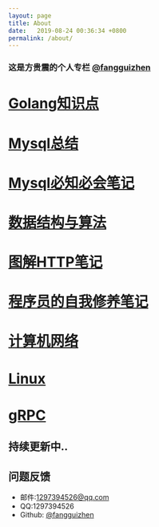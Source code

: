 ```yaml
---
layout: page
title: About
date:   2019-08-24 00:36:34 +0800
permalink: /about/
---
```

### 这是方贵震的个人专栏 [@fangguizhen](https://fangguizhen.github.io)

# [Golang知识点](https://github.com/fangguizhen/Notes/blob/master/Golang%E7%9F%A5%E8%AF%86%E7%82%B9.md)

# [Mysql总结](https://github.com/fangguizhen/Notes/blob/master/Mysql.md)

# [Mysql必知必会笔记](https://github.com/fangguizhen/Notes/blob/master/MYSQL%E5%BF%85%E7%9F%A5%E5%BF%85%E4%BC%9A.md)

# [数据结构与算法](https://github.com/fangguizhen/Notes/blob/master/%E6%95%B0%E6%8D%AE%E7%BB%93%E6%9E%84%E4%B8%8E%E7%AE%97%E6%B3%95.md)

# [图解HTTP笔记](https://github.com/fangguizhen/Notes/blob/master/%E5%9B%BE%E8%A7%A3HTTP%E7%AC%94%E8%AE%B0.md)

# [程序员的自我修养笔记](https://github.com/fangguizhen/Notes/blob/master/%E7%A8%8B%E5%BA%8F%E5%91%98%E7%9A%84%E8%87%AA%E6%88%91%E4%BF%AE%E5%85%BB%E7%AC%94%E8%AE%B0.md)

# [计算机网络](https://github.com/fangguizhen/Notes/blob/master/%E8%AE%A1%E7%AE%97%E6%9C%BA%E7%BD%91%E7%BB%9C.md)

# [Linux](https://github.com/fangguizhen/Notes/blob/master/Linux.md)

# [gRPC](https://github.com/fangguizhen/Notes/blob/master/gRPC.md)

## 持续更新中..

## 问题反馈

- 邮件:1297394526@qq.com
- QQ:1297394526
- Github: [@fangguizhen](https://github.com/fangguizhen)
